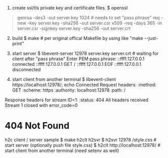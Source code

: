 
1. create ssl/tls private key and certificate files.
$ openssl
> genrsa -des3 -out server.key 1024	# needs to set "pass phrase"
> req -new -key server.key -sha256 -out server.csr
> x509 -req -days 365 -in server.csr -signkey server.key -sha256 -out server.crt

2. build
$ make	# per original offical Makefile by using like "make --just-print" 

3. start server
$ libevent-server 12978 server.key server.crt	# waiting for client after "pass phrase" 
Enter PEM pass phrase:
::ffff:127.0.0.1 connected
::ffff:127.0.0.1 GET /
::ffff:127.0.0.1 EOF
::ffff:127.0.0.1 disconnected

4. start client from another terminal
$ libevent-client https://localhost:12978/; echo
Connected
Request headers:
:method: GET
:scheme: https
:authority: localhost:12978
:path: /

Response headers for stream ID=1:
:status: 404
All headers received
Stream 1 closed with error_code=0
<html><head><title>404</title></head><body><h1>404 Not Found</h1></body></html>


h2c client / server sample
$ make h2clt h2svr
$ h2svr 12978 /style.css		# start server (optionally push file style.css)
$ h2clt http://localhost:12978/ # start client from another terminal (need setenv as well)
